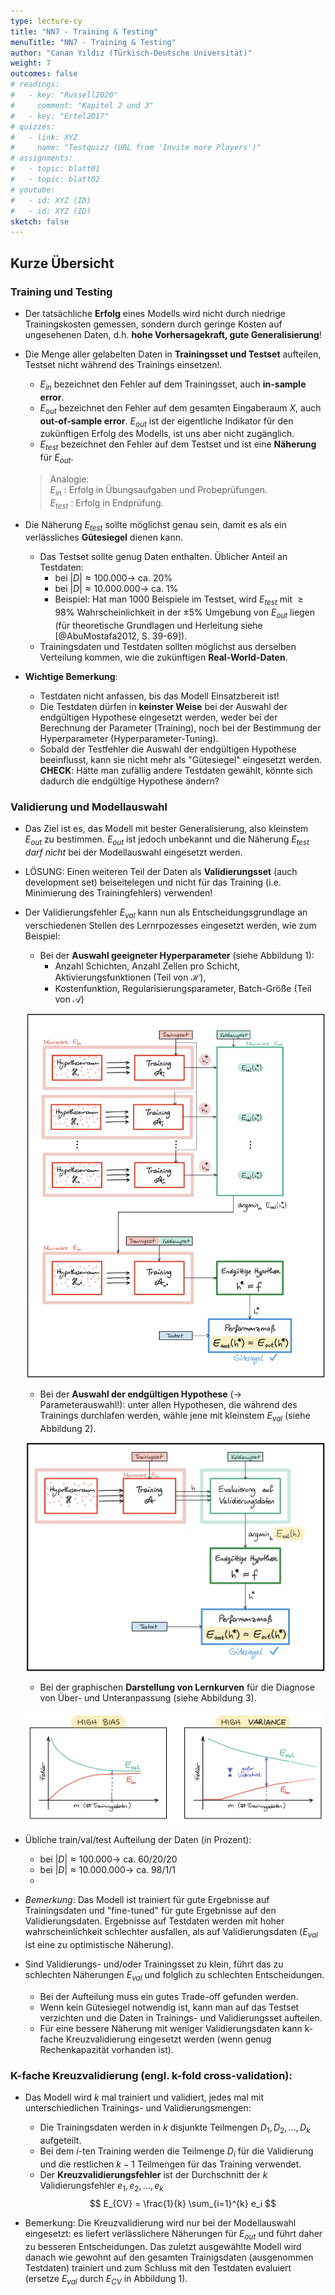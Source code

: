 ```yaml
---
type: lecture-cy
title: "NN7 - Training & Testing"
menuTitle: "NN7 - Training & Testing"
author: "Canan Yıldız (Türkisch-Deutsche Universität)"
weight: 7
outcomes: false
# readings:
#   - key: "Russell2020"
#     comment: "Kapitel 2 und 3"
#   - key: "Ertel2017"
# quizzes:
#   - link: XYZ
#     name: "Testquizz (URL from 'Invite more Players')"
# assignments:
#   - topic: blatt01
#   - topic: blatt02
# youtube:
#   - id: XYZ (ID)
#   - id: XYZ (ID)
sketch: false
---
```



## Kurze Übersicht

### Training und Testing
*	Der tatsächliche **Erfolg** eines Modells wird nicht durch niedrige Trainingskosten gemessen, sondern durch geringe Kosten auf ungesehenen Daten, d.h. **hohe Vorhersagekraft, gute Generalisierung**!

*   Die Menge aller gelabelten Daten  in **Trainingsset und Testset** aufteilen, Testset nicht während des Trainings einsetzen!. 
    *	$E_{in}$ bezeichnet den Fehler auf dem Trainingsset, auch **in-sample error**.
    *	$E_{out}$ bezeichnet den Fehler auf dem gesamten Eingaberaum $X$, auch **out-of-sample error**. $E_{out}$ ist der eigentliche Indikator für den zukünftigen Erfolg des Modells, ist uns aber nicht zugänglich.
    *	$E_{test}$ bezeichnet den Fehler auf dem Testset und ist eine **Näherung** für $E_{out}$.  

    >   Analogie:\
    >   $E_{in}$ : Erfolg in Übungsaufgaben und Probeprüfungen.\
    >   $E_{test}$ : Erfolg in Endprüfung. 

*	Die Näherung $E_{test}$ sollte möglichst genau sein, damit es als ein verlässliches **Gütesiegel** dienen kann.
	*	Das Testset sollte genug Daten enthalten. Üblicher Anteil an Testdaten:
		*	bei  $|D| \approx 100.000 \rightarrow$  ca. 20%
		*	bei  $|D| \approx 10.000.000 \rightarrow$  ca. 1%
	    *	Beispiel: Hat man 1000 Beispiele im Testset, wird $E_{test}$ mit $\ge 98\%$ Wahrscheinlichkeit in der $\pm 5\%$ Umgebung von $E_{out}$ liegen (für theoretische Grundlagen und Herleitung siehe [@AbuMostafa2012, S. 39-69]).
	*	Trainingsdaten und Testdaten sollten möglichst aus derselben Verteilung kommen, wie die zukünftigen **Real-World-Daten**.


*	**Wichtige Bemerkung**: 
    *   Testdaten nicht anfassen, bis das Modell Einsatzbereit ist!
    *   Die Testdaten dürfen in **keinster Weise** bei der Auswahl der endgültigen Hypothese eingesetzt werden, weder bei der Berechnung der Parameter (Training), noch bei der Bestimmung der Hyperparameter (Hyperparameter-Tuning). 
    *   Sobald der Testfehler die Auswahl der endgültigen Hypothese beeinflusst, kann sie nicht mehr als "Gütesiegel" eingesetzt werden.\
    **CHECK**: Hätte man zufällig andere Testdaten gewählt, könnte sich dadurch  die endgültige Hypothese ändern?

    
### Validierung und Modellauswahl

*	Das Ziel ist es, das Modell mit bester Generalisierung, also kleinstem $E_{out}$ zu bestimmen. $E_{out}$ ist jedoch unbekannt und die Näherung $E_{test}$ *darf nicht* bei der Modellauswahl eingesetzt werden.    

*	LÖSUNG: Einen weiteren Teil der Daten als **Validierungsset** (auch development set) beiseitelegen und nicht für das Training (i.e. Minimierung des Trainingfehlers) verwenden!

*   Der Validierungsfehler $E_{val}$ kann nun als Entscheidungsgrundlage an verschiedenen Stellen des Lernrpozesses eingesetzt werden, wie zum Beispiel:

    *   Bei der **Auswahl geeigneter Hyperparameter** (siehe Abbildung 1):
        *   Anzahl Schichten, Anzahl Zellen pro Schicht, Aktivierungsfunktionen (Teil von $\mathcal{H}$),
        *   Kostenfunktion, Regularisierungsparameter, Batch-Größe (Teil von $\mathcal{A}$)

    ![Abbildung 1 - Einsatz der Validierung für das Hyperparameter-Tuning](images/val2.png)

    *   Bei der **Auswahl der endgültigen Hypothese** ($\rightarrow$ Parameterauswahl!): unter allen Hypothesen, die während des Trainings durchlafen werden, wähle jene mit kleinstem $E_{val}$ (siehe Abbildung 2).

    ![Abbildung 2 - Einsatz der Validierung bei der Auswahl der entgültigen Hypothese](images/val1.png)

    *   Bei der graphischen **Darstellung von Lernkurven** für die Diagnose von Über- und Unteranpassung (siehe Abbildung 3).

    ![Abbildung 3 - Lernkurven](images/val3.png)
    

*   Übliche train/val/test Aufteilung der Daten (in Prozent):
    *	bei  $|D| \approx 100.000 \rightarrow$  ca. 60/20/20
    *	bei  $|D| \approx 10.000.000 \rightarrow$  ca. 98/1/1
    *   

*	*Bemerkung*: Das Modell ist trainiert für gute Ergebnisse auf Trainingsdaten und "fine-tuned" für gute Ergebnisse auf den Validierungsdaten. Ergebnisse auf Testdaten werden mit hoher wahrscheinlichkeit schlechter ausfallen, als auf Validierungsdaten ($E_{val}$ ist eine zu optimistische Näherung).

*   Sind Validierungs- und/oder Trainingsset zu klein, führt das zu schlechten Näherungen $E_{val}$  und folglich zu schlechten Entscheidungen.
    *   Bei der Aufteilung muss ein gutes Trade-off gefunden werden.
    *   Wenn kein Gütesiegel notwendig ist, kann man auf das Testset verzichten und die Daten in Trainings- und Validierungsset aufteilen.
    *   Für eine bessere Näherung mit weniger Validierungsdaten kann k-fache Kreuzvalidierung eingesetzt werden (wenn genug Rechenkapazität vorhanden ist).


### K-fache Kreuzvalidierung (engl. k-fold cross-validation): 
*   Das Modell wird $k$ mal trainiert und validiert, jedes mal mit unterschiedlichen Trainings- und Validierungsmengen:
    *	Die Trainingsdaten werden in $k$ disjunkte Teilmengen $D_1, D_2, ..., D_k$ aufgeteilt.
    *	Bei dem $i$-ten Training werden die Teilmenge $D_i$ für die Validierung und die restlichen $k-1$ Teilmengen für das Training verwendet.
    *   Der **Kreuzvalidierungsfehler** ist der Durchschnitt der $k$ Validierungsfehler $e_1, e_2, ..., e_k$
    $$ E_{CV} = \frac{1}{k} \sum_{i=1}^{k} e_i $$

*   Bemerkung: Die Kreuzvalidierung wird nur bei der Modellauswahl eingesetzt: es liefert verlässlichere Näherungen für $E_{out}$ und führt daher zu besseren Entscheidungen. Das zuletzt ausgewählte Modell wird danach wie gewohnt auf den gesamten Trainigsdaten (ausgenommen Testdaten) trainiert und zum Schluss mit den Testdaten evaluiert (ersetze $E_{val}$ durch $E_{CV}$ in Abbildung 1).
	
	



